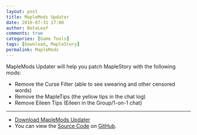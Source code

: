 ```yaml
---
layout: post
title: MapleMods Updater
date: 2016-07-31 17:00
author: BetaLeaf
comments: true
categories: [Game Tools]
tags: [Download, MapleStory]
permalink: MapleMods
---
```


MapleMods Updater will help you patch MapleStory with the following mods:  
  
  - Remove the Curse Filter (able to see swearing and other censored words)  
  - Remove the MapleTips (the yellow tips in the chat log)  
  - Remove Eileen Tips (Eileen in the Group/1-on-1 chat)  
  
---
  
  - [<i class="fa fa-download"></i> Download MapleMods Updater](https://github.com/BetaLeaf/MapleMods-Updater/blob/master/MapleMods%20Updater.exe?raw=true)  
  - You can view the [<i class="fa fa-file-code-o"></i> Source Code](https://github.com/BetaLeaf/MapleMods-Updater/blob/master/MapleMods%20Updater.au3) on [<i class="fa fa-code-fork"></i> GitHub](https://github.com/BetaLeaf/MapleMods-Updater).